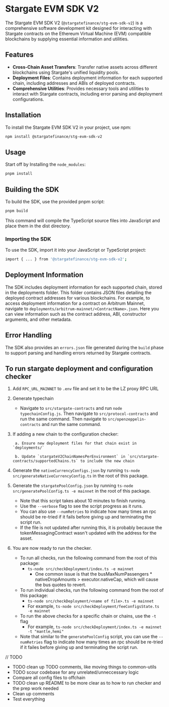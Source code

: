 # Stargate EVM SDK V2

The Stargate EVM SDK V2 (`@stargatefinance/stg-evm-sdk-v2`) is a comprehensive software development kit designed for interacting with Stargate contracts on the Ethereum Virtual Machine (EVM) compatible blockchains by supplying essential information and utilities. 

## Features

- **Cross-Chain Asset Transfers**: Transfer native assets across different blockchains using Stargate's unified liquidity pools.
- **Deployment Files**: Contains deployment information for each supported chain, including addresses and ABIs of deployed contracts.
- **Comprehensive Utilities**: Provides necessary tools and utilities to interact with Stargate contracts, including error parsing and deployment configurations.

## Installation

To install the Stargate EVM SDK V2 in your project, use npm:

```bash
npm install @stargatefinance/stg-evm-sdk-v2
```
## Usage

Start off by Installing the `node_modules`:

```bash
pnpm install
```

## Building the SDK
To build the SDK, use the provided pnpm script:

```bash
pnpm build
```

This command will compile the TypeScript source files into JavaScript and place them in the dist directory.

### Importing the SDK

To use the SDK, import it into your JavaScript or TypeScript project:

```bash
import { ... } from '@stargatefinance/stg-evm-sdk-v2';
```

## Deployment Information
The SDK includes deployment information for each supported chain, stored in the deployments folder. This folder contains JSON files detailing the deployed contract addresses for various blockchains. For example, to access deployment information for a contract on Arbitrum Mainnet, navigate to `deployments/arbitrum-mainnet/<ContractName>.json`. Here you can view information such as the contract address, ABI, constructor arguments, and other metadata.

## Error Handling
The SDK also provides an `errors.json` file generated during the `build` phase to support parsing and handling errors returned by Stargate contracts.

## To run stargate deployment and configuration checker

1. Add `RPC_URL_MAINNET` to `.env` file and set it to be the LZ proxy RPC URL
2. Generate typechain
    - Navigate to `src/stargate-contracts` and run `node typechainConfig.js`. Then navigate to `src/protocol-contracts` and run the same command. Then navigate to `src/openzeppelin-contracts` and run the same command.
3. If adding a new chain to the configuration checker:

        a. Ensure new deployment files for that chain exist in `deployments/`
        
        b. Update `stargateV2ChainNamesPerEnvironment` in `src/stargate-contracts/supportedChains.ts` to include the new chain
4. Generate the `nativeCurrencyConfigs.json` by running `ts-node src/generateNativeCurrencyConfig.ts` in the root of this package.
5. Generate the `stargatePoolConfig.json` by running `ts-node src/generatePoolConfig.ts -e mainnet` in the root of this package. 
    - Note that this script takes about 10 minutes to finish running. 
    - Use the `--verbose` flag to see the script progress as it runs.
    - You can also use `--numRetries` to indicate how many times an rpc should be re-tried if it fails before giving up and terminating the script run.
    - If the file is not updated after running this, it is probably because the tokenMessagingContract wasn't updated with the address for the asset.

6. You are now ready to run the checker.
    - To run all checks, run the following command from the root of this package:
        - `ts-node src/checkDeployment/index.ts -e mainnet`
            - One common issue is that the busMaxNumPassengers * nativeDropAmounts > executor.nativeCap, which will cause the bus quotes to revert.
    - To run individual checks, run the following command from the root of this package:
        - `ts-node src/checkDeployment/<name of file>.ts -e mainnet`
        - For example, `ts-node src/checkDeployment/feeConfigsState.ts -e mainnet`
    - To run the above checks for a specific chain or chains, use the `-t` flag
        - For example, `ts-node src/checkDeployment/index.ts -e mainnet -t "mantle,hemi"`
    - Note that similar to the `generatePoolConfig` script, you can use the `--numRetries` flag to indicate how many times an rpc should be re-tried if it failes before giving up and terminating the script run.

// TODO
- TODO clean up TODO comments, like moving things to common-utils
- TODO scour codebase for any unrelated/unneccessary logic
- Compare all config files to offchain
- TODO clean up README to be more clear as to how to run checker and the prep work needed
- Clean up comments
- Test everything
